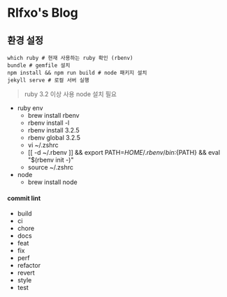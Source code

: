 # Rlfxo's Blog

## 환경 설정
```
which ruby # 현재 사용하는 ruby 확인 (rbenv)
bundle # gemfile 설치
npm install && npm run build # node 패키지 설치
jekyll serve # 로컬 서버 실행
```
> ruby 3.2 이상 사용
> node 설치 필요
- ruby env
  - brew install rbenv
  - rbenv install -l
  - rbenv install 3.2.5
  - rbenv global 3.2.5
  - vi ~/.zshrc
  - [[ -d ~/.rbenv ]] && export PATH=${HOME}/.rbenv/bin:${PATH} && eval "$(rbenv init -)"
  - source ~/.zshrc
- node
  - brew install node

#### commit lint
- build
- ci
- chore
- docs
- feat
- fix
- perf
- refactor
- revert
- style
- test
